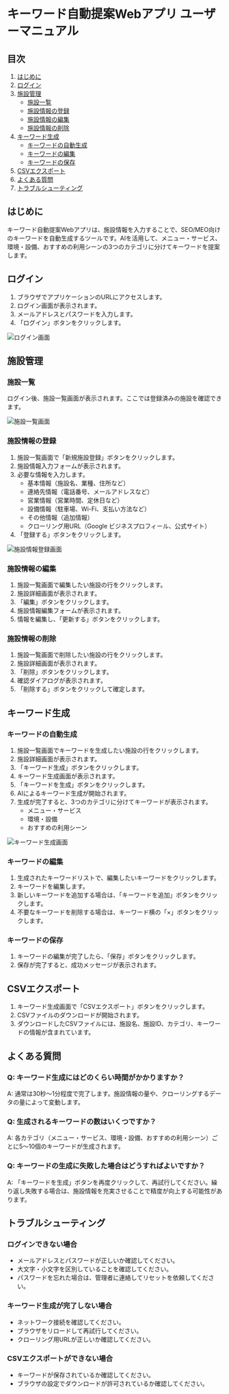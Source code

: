 # キーワード自動提案Webアプリ ユーザーマニュアル

## 目次

1. [はじめに](#はじめに)
2. [ログイン](#ログイン)
3. [施設管理](#施設管理)
   - [施設一覧](#施設一覧)
   - [施設情報の登録](#施設情報の登録)
   - [施設情報の編集](#施設情報の編集)
   - [施設情報の削除](#施設情報の削除)
4. [キーワード生成](#キーワード生成)
   - [キーワードの自動生成](#キーワードの自動生成)
   - [キーワードの編集](#キーワードの編集)
   - [キーワードの保存](#キーワードの保存)
5. [CSVエクスポート](#csvエクスポート)
6. [よくある質問](#よくある質問)
7. [トラブルシューティング](#トラブルシューティング)

## はじめに

キーワード自動提案Webアプリは、施設情報を入力することで、SEO/MEO向けのキーワードを自動生成するツールです。AIを活用して、メニュー・サービス、環境・設備、おすすめの利用シーンの3つのカテゴリに分けてキーワードを提案します。

## ログイン

1. ブラウザでアプリケーションのURLにアクセスします。
2. ログイン画面が表示されます。
3. メールアドレスとパスワードを入力します。
4. 「ログイン」ボタンをクリックします。

![ログイン画面](images/login.png)

## 施設管理

### 施設一覧

ログイン後、施設一覧画面が表示されます。ここでは登録済みの施設を確認できます。

![施設一覧画面](images/facilities_list.png)

### 施設情報の登録

1. 施設一覧画面で「新規施設登録」ボタンをクリックします。
2. 施設情報入力フォームが表示されます。
3. 必要な情報を入力します。
   - 基本情報（施設名、業種、住所など）
   - 連絡先情報（電話番号、メールアドレスなど）
   - 営業情報（営業時間、定休日など）
   - 設備情報（駐車場、Wi-Fi、支払い方法など）
   - その他情報（追加情報）
   - クローリング用URL（Google ビジネスプロフィール、公式サイト）
4. 「登録する」ボタンをクリックします。

![施設情報登録画面](images/facility_form.png)

### 施設情報の編集

1. 施設一覧画面で編集したい施設の行をクリックします。
2. 施設詳細画面が表示されます。
3. 「編集」ボタンをクリックします。
4. 施設情報編集フォームが表示されます。
5. 情報を編集し、「更新する」ボタンをクリックします。

### 施設情報の削除

1. 施設一覧画面で削除したい施設の行をクリックします。
2. 施設詳細画面が表示されます。
3. 「削除」ボタンをクリックします。
4. 確認ダイアログが表示されます。
5. 「削除する」ボタンをクリックして確定します。

## キーワード生成

### キーワードの自動生成

1. 施設一覧画面でキーワードを生成したい施設の行をクリックします。
2. 施設詳細画面が表示されます。
3. 「キーワード生成」ボタンをクリックします。
4. キーワード生成画面が表示されます。
5. 「キーワードを生成」ボタンをクリックします。
6. AIによるキーワード生成が開始されます。
7. 生成が完了すると、3つのカテゴリに分けてキーワードが表示されます。
   - メニュー・サービス
   - 環境・設備
   - おすすめの利用シーン

![キーワード生成画面](images/keyword_generation.png)

### キーワードの編集

1. 生成されたキーワードリストで、編集したいキーワードをクリックします。
2. キーワードを編集します。
3. 新しいキーワードを追加する場合は、「キーワードを追加」ボタンをクリックします。
4. 不要なキーワードを削除する場合は、キーワード横の「×」ボタンをクリックします。

### キーワードの保存

1. キーワードの編集が完了したら、「保存」ボタンをクリックします。
2. 保存が完了すると、成功メッセージが表示されます。

## CSVエクスポート

1. キーワード生成画面で「CSVエクスポート」ボタンをクリックします。
2. CSVファイルのダウンロードが開始されます。
3. ダウンロードしたCSVファイルには、施設名、施設ID、カテゴリ、キーワードの情報が含まれています。

## よくある質問

### Q: キーワード生成にはどのくらい時間がかかりますか？
A: 通常は30秒〜1分程度で完了します。施設情報の量や、クローリングするデータの量によって変動します。

### Q: 生成されるキーワードの数はいくつですか？
A: 各カテゴリ（メニュー・サービス、環境・設備、おすすめの利用シーン）ごとに5〜10個のキーワードが生成されます。

### Q: キーワードの生成に失敗した場合はどうすればよいですか？
A: 「キーワードを生成」ボタンを再度クリックして、再試行してください。繰り返し失敗する場合は、施設情報を充実させることで精度が向上する可能性があります。

## トラブルシューティング

### ログインできない場合
- メールアドレスとパスワードが正しいか確認してください。
- 大文字・小文字を区別していることを確認してください。
- パスワードを忘れた場合は、管理者に連絡してリセットを依頼してください。

### キーワード生成が完了しない場合
- ネットワーク接続を確認してください。
- ブラウザをリロードして再試行してください。
- クローリング用URLが正しいか確認してください。

### CSVエクスポートができない場合
- キーワードが保存されているか確認してください。
- ブラウザの設定でダウンロードが許可されているか確認してください。
